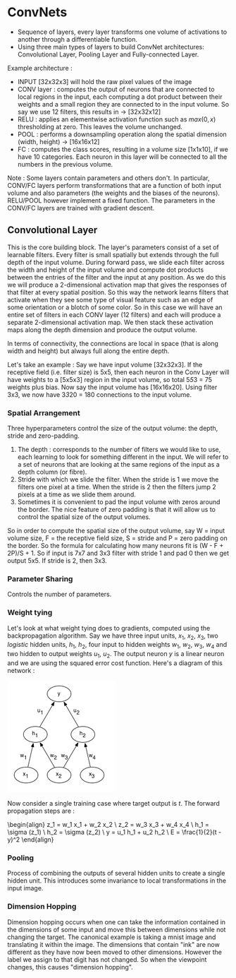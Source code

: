 # ConvNets

- Sequence of layers, every layer transforms one volume of activations to another through a differentiable function.
- Using three main types of layers to build ConvNet architectures: Convolutional Layer, Pooling Layer and Fully-connected Layer.

Example architecture :
- INPUT [32x32x3] will hold the raw pixel values of the image
- CONV layer : computes the output of neurons that are connected to local regions in the input, each computing a dot product between their weights and a small region they are connected to in the input volume. So say we use 12 filters, this results in -> [32x32x12]
- RELU : applies an elementwise activation function such as $max(0,x)$ thresholding at zero. This leaves the volume unchanged.
- POOL : performs a downsampling operation along the spatial dimension (width, height) -> [16x16x12]
- FC : computes the class scores, resulting in a volume size [1x1x10], if we have 10 categories. Each neuron in this layer will be connected to all the numbers in the previous volume.


Note : Some layers contain parameters and others don't. In particular, CONV/FC layers perform transformations that are a function of both input volume and also parameters (the weights and the biases of the neurons). RELU/POOL however implement a fixed function.
The parameters in the CONV/FC layers are trained with gradient descent.


## Convolutional Layer
This is the core building block. The layer's parameters consist of a set of learnable filters. Every filter is small spatially but extends through the full depth of the input volume. During forward pass, we slide each filter across the width and height of the input volume and compute dot products between the entries of the filter and the input at any position. As we do this we will produce a 2-dimensional activation map that gives the responses of that filter at every spatial position. So this way the network learns filters that activate when they see some type of visual feature such as an edge of some orientation or a blotch of some color. So in this case we will have an entire set of filters in each CONV layer (12 filters) and each will produce a separate 2-dimensional activation map. We then stack these activation maps along the depth dimension and produce the output volume.

In terms of connectivity, the connections are local in space (that is along width and height) but always full along the entire depth.

Let's take an example : Say we have input volume [32x32x3]. If the receptive field (i.e. filter size) is 5x5, then each neuron in the Conv Layer will have weights to a [5x5x3] region in the input volume, so total 5*5*3 = 75 weights plus bias.
Now say the input volume has [16x16x20]. Using filter 3x3, we now have 3*3*20 = 180 connections to the input volume.

### Spatial Arrangement
Three hyperparameters control the size of the output volume: the depth, stride and zero-padding.
1. The depth : corresponds to the number of filters we would like to use, each learning to look for something different in the input. We will refer to a set of neurons that are looking at the same regions of the input as a depth column (or fibre).
2. Stride with which we slide the filter. When the stride is 1 we move the filters one pixel at a time. When the stride is 2 then the filters jump 2 pixels at a time as we slide them around.
3. Sometimes it is convenient to pad the input volume with zeros around the border. The nice feature of zero padding is that it will allow us to control the spatial size of the output volumes.

So in order to compute the spatial size of the output volume, say W = input volume size, F = the receptive field size, S = stride and P = zero padding on the border. So the formula for calculating how many neurons fit is (W - F + 2P)/S + 1.
So if input is 7x7 and 3x3 filter with stride 1 and pad 0 then we get output 5x5. If stride is 2, then 3x3.

### Parameter Sharing
Controls the number of parameters.

### Weight tying

Let's look at what weight tying does to gradients, computed using the backpropagation algorithm. Say we have three input units, $x_1$, $x_2$, $x_3$, two $logistic$ hidden units, $h_1$, $h_2$, four input to hidden weights $w_1$, $w_2$, 
$w_3$, $w_4$ and two hidden to output weights $u_1$, $u_2$. The output neuron $y$ is a linear neuron and we are using the squared error cost function.
Here's a diagram of this network : 

![Simple Network](images/samplNet.png)

Now consider a single training case where target output is $t$. The forward propagation steps are :


\begin{align}
    z_1 = w_1 x_1 + w_2 x_2 \\
    z_2 = w_3 x_3 + w_4 x_4 \\
    h_1 = \sigma (z_1) \\
    h_2 = \sigma (z_2) \\
    y = u_1 h_1 + u_2 h_2 \\
    E = \frac{1}{2}(t - y)^2
\end{align}





### Pooling
Process of combining the outputs of several hidden units to create a single hidden unit. This introduces some invariance to local transformations in the input image.

### Dimension Hopping
Dimension hopping occurs when one can take the information contained in the dimensions of some input and move this between dimensions while not changing the target. The canonical example is taking a mnist image and translating it within the image. The dimensions that contain "ink" are now different as they have now been moved to other dimensions. However the label we assign to that digit has not changed. So when the viewpoint changes, this causes "dimension hopping".






